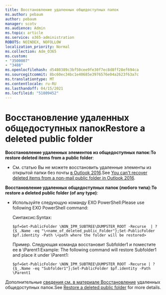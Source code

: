 ```yaml
---
title: Восстановление удаленных общедоступных папок
ms.author: pebaum
author: pebaum
manager: scotv
ms.audience: Admin
ms.topic: article
ms.service: o365-administration
ROBOTS: NOINDEX, NOFOLLOW
localization_priority: Normal
ms.collection: Adm_O365
ms.custom:
- "3500007"
- "3488"
ms.openlocfilehash: d5480389c3bf50cee9fe30f7ec8d8ff28ef694ca
ms.sourcegitcommit: 8bc60ec34bc1e40685e3976576e04a2623f63a7c
ms.translationtype: MT
ms.contentlocale: ru-RU
ms.lasthandoff: 04/15/2021
ms.locfileid: "51809452"
---
```

# <a name="restore-a-deleted-public-folder"></a><span data-ttu-id="a5d80-102">Восстановление удаленных общедоступных папок</span><span class="sxs-lookup"><span data-stu-id="a5d80-102">Restore a deleted public folder</span></span>

<span data-ttu-id="a5d80-103">**Восстановление удаленных элементов из общедоступных папок:**</span><span class="sxs-lookup"><span data-stu-id="a5d80-103">**To restore deleted items from a public folder**:</span></span>

- <span data-ttu-id="a5d80-104">См. статью Вы не можете восстановить удаленные элементы из открытой папки без почты [в Outlook 2016](https://aka.ms/pfrec).</span><span class="sxs-lookup"><span data-stu-id="a5d80-104">See [You can't recover deleted items from a non-mail public folder in Outlook 2016](https://aka.ms/pfrec).</span></span>
 
<span data-ttu-id="a5d80-105">**Восстановление удаленных общедоступных папок (любого типа):**</span><span class="sxs-lookup"><span data-stu-id="a5d80-105">**To restore a deleted public folder (of any type)**:</span></span> 

- <span data-ttu-id="a5d80-106">Используйте следующую команду EXO PowerShell:</span><span class="sxs-lookup"><span data-stu-id="a5d80-106">Please use following EXO PowerShell command:</span></span>

    <span data-ttu-id="a5d80-107">Синтаксис:</span><span class="sxs-lookup"><span data-stu-id="a5d80-107">Syntax:</span></span>

     `$pf=Get-PublicFolder \NON_IPM_SUBTREE\DUMPSTER_ROOT -Recurse  | ?{$_.Name -eq "\<name_of_deleted_public_Folder"};Set-PublicFolder $pf.identity -Path \<path where the folder will be restored>`

    <span data-ttu-id="a5d80-108">Пример. Следующая команда восстановит Subfolder1 и поместите ее в \Parent1:</span><span class="sxs-lookup"><span data-stu-id="a5d80-108">Example: The following command will restore Subfolder1 and place it under \Parent1:</span></span>

    `$pf=Get-PublicFolder \NON_IPM_SUBTREE\DUMPSTER_ROOT -Recurse | ?{$_.Name -eq "Subfolder1"};Set-PublicFolder $pf.identity -Path \Parent1`

<span data-ttu-id="a5d80-109">Дополнительные [сведения см. в материале Восстановление](https://docs.microsoft.com/exchange/collaboration-exo/public-folders/restore-deleted-public-folder) удаленных общедоступных папок.</span><span class="sxs-lookup"><span data-stu-id="a5d80-109">See [Restore a deleted public folder](https://docs.microsoft.com/exchange/collaboration-exo/public-folders/restore-deleted-public-folder) for more details.</span></span>
